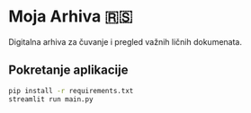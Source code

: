 # Moja Arhiva 🇷🇸

Digitalna arhiva za čuvanje i pregled važnih ličnih dokumenata.

## Pokretanje aplikacije

```bash
pip install -r requirements.txt
streamlit run main.py
